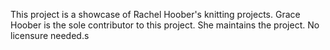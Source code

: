 
This project is a showcase of Rachel Hoober's knitting projects.
Grace Hoober is the sole contributor to this project. She maintains the project.
No licensure needed.s